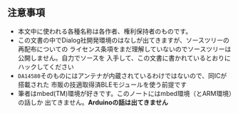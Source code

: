 ## 注意事項
* 本文中に使われる各種名称は各作者、権利保持者のものです。
* この文書の中でDialog社開発環境のはなしが出てきますが、ソースツリーの再配布についての
ライセンス条項をまだ理解していないのでソースツリーは公開しません。自力でソースを
入手して、この文書に書かれているとおりにハックしてください
* `DA14580`そのものにはアンテナが内蔵されているわけではないので、同ICが搭載された
市販の技適取得済BLEモジュールを使う前提です
* 筆者はmbed(TM)環境が好きです。このノートにはmbed環境（とARM環境）の話しか
出てきません。**Arduinoの話は出てきません**
